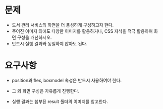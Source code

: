 # 문제
- 도서 관리 서비스의 화면을 더 풍성하게 구성하고자 한다.
- 주어진 이미지 외에도 다양한 이미지를 활용하거나, CSS 지식을 적극 활용하여 화면 구성을 개선하시오.
- 반드시 실행 결과와 동일하지 않아도 된다.
# 요구사항
- position과 flex, boxmodel 속성은 반드시 사용하여야 한다.
- 그 외 화면 구성은 자유롭게 진행한다.

- 실행 결과는 첨부된 result 폴더의 이미지를 참고한다.